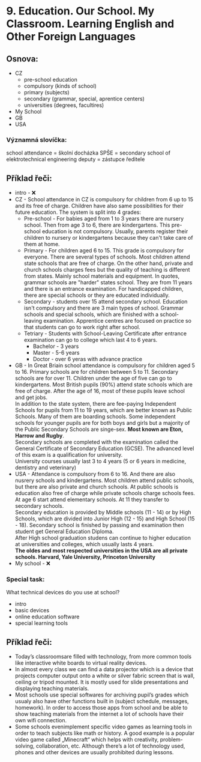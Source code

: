 # 9. Education. Our School. My Classroom. Learning English and Other Foreign Languages

## Osnova:

* CZ
  * pre-school education
  * compulsory (kinds of school)
  * primary (subjects)
  * secondary (grammar, special, aprentice centers)
  * universities (degrees, facultires)
* My School
* GB
* USA
 
### Významná slovíčka:
school attendance = školní docházka
SPŠE = secondary school of elektrotechnical engineering
deputy = zástupce ředitele

## Příklad řeči:
* intro - ❌
* CZ - School attendance in CZ is compulsory for children from 6 up to 15 and its free of charge. Children have also same possibilities for their future education. The system is split into 4 grades:
  * Pre-school - For babies aged from 1 to 3 years there are nursery school. Then from age 3 to 6, there are kindergartens. This pre-school education is not compulsory. Usually, parents register their children to nursery or kindergartens because they can't take care of them at home.
  * Primary - For children aged 6 to 15. This grade is compulsory for everyone. There are several types of schools. Most children attend state schools that are free of charge.
  On the other hand, private and church schools charges fees but the quality of teaching is different from states. Mainly school materials and equipment.
  In quotes, grammar schools are "harder" states school. They are from 11 years and there is an entrance examination.
  For handicapped children, there are special schools or they are educated individually.
  * Secondary - students over 15 attend secondary school. Education isn't compulsory and there are 3 main types of school. Grammar schools and special schools, which are finished with a school-leaving examination.  Apprentice centres are focused on practice so that students can go to work right after school.
  * Tetriary - Students with School-Leaving Certificate after entrance examination can go to college which last 4 to 6 years.
    * Bachelor - 3 years
    * Master - 5-6 years
    * Doctor - over 6 yeras with advance practice 
* GB - In Great Briain school attendance is compulsory for children aged 5 to 16. Primary schools are for children between 5 to 11. Secondary schools are for over 11. Children under the age of five can go to kindergartens.
Most British pupils (90%) attend state schools which are free of charge. After the age of 16, most of these pupils leave school and get jobs.    
In addition to the state system, there are fee-paying Independent Schools for pupils from 11 to 19 years, which are better known as Public Schools. Many of them are boarding schools. Some independent schools for younger pupils are for both boys and girls but a majority of the Public Secondary Schools are singe-sex. **Most known are Eton, Harrow and Rugby**.      
Secondary schools are completed with the examination called the General Certificate of Secondary Education (GCSE). The advanced level of this exam is a qualification for university.     
University courses usually last 3 to 4 years (5 or 6 years in medicine, dentistry and veterinary)
* USA - Attendance is compulsory from 6 to 16. And there are also nusrery schools and kindergartens. Most children attend public schools, but there are also private and church schools. At public schools is education also free of charge while private schools charge schools fees. At age 6 start attend elementary schools. At 11 they transfer to secondary schools.      
Secondary education is provided by Middle schools (11 - 14) or by High Schools, which are divided into Junior High (12 - 15) and High School (15 - 18). Secondary school is finished by passing and examination then student get General Education Diploma.      
After High school graduation studens can continue to higher education at universities and colleges, which usually lasts 4 years.      
**The oldes and most respected universities in the USA are all private schools. Harvard, Yale University, Princeton University**
* My school - ❌

### Special task:
What technical devices do you use at school?

* intro
* basic devices
* online education software
* special learning tools

## Příklad řeči:
* Today’s classroomsare filled with technology, from more common tools like interactive white boards to virtual reality devices. 
* In almost every class we can find a data projector which is a device that projects computer output onto a white or silver fabric screen that is wall, ceiling or tripod mounted. It is mostly used for slide presentations and displaying teaching materials.
* Most schools use special softwares for archiving pupil’s grades which usualy also have other functions built in (subject schedule, messages, homework).
In order to access those apps from school and be able to show teaching materials from the internet a lot of schools have their own wifi connection.
* Some schools evenimplement specific video games as learning tools in order to teach subjects like math or history. A good example is a popular video game called „Minecraft“ which helps with creativity, problem-solving, collaboration, etc.
Although there’s a lot of technology used, phones and other devices are usually prohibited during lessons.